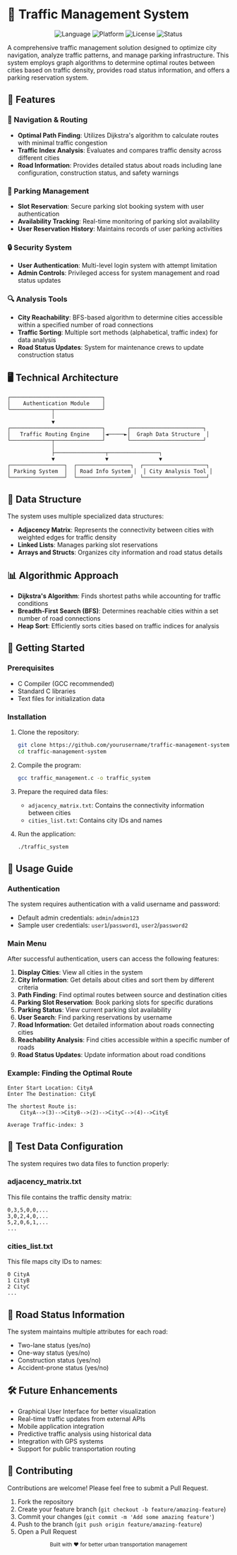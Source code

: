 # 🚦 Traffic Management System

<p align="center">
  <img src="https://img.shields.io/badge/language-C-blue.svg" alt="Language">
  <img src="https://img.shields.io/badge/platform-Cross--Platform-lightgrey.svg" alt="Platform">
  <img src="https://img.shields.io/badge/license-MIT-green.svg" alt="License">
  <img src="https://img.shields.io/badge/status-Stable-success.svg" alt="Status">
</p>

A comprehensive traffic management solution designed to optimize city navigation, analyze traffic patterns, and manage parking infrastructure. This system employs graph algorithms to determine optimal routes between cities based on traffic density, provides road status information, and offers a parking reservation system.

## 🌟 Features

### 🧭 Navigation & Routing
- **Optimal Path Finding**: Utilizes Dijkstra's algorithm to calculate routes with minimal traffic congestion
- **Traffic Index Analysis**: Evaluates and compares traffic density across different cities
- **Road Information**: Provides detailed status about roads including lane configuration, construction status, and safety warnings

### 🚗 Parking Management
- **Slot Reservation**: Secure parking slot booking system with user authentication
- **Availability Tracking**: Real-time monitoring of parking slot availability
- **User Reservation History**: Maintains records of user parking activities

### 🔒 Security System
- **User Authentication**: Multi-level login system with attempt limitation
- **Admin Controls**: Privileged access for system management and road status updates

### 🔍 Analysis Tools
- **City Reachability**: BFS-based algorithm to determine cities accessible within a specified number of road connections
- **Traffic Sorting**: Multiple sort methods (alphabetical, traffic index) for data analysis
- **Road Status Updates**: System for maintenance crews to update construction status

## 🖥️ Technical Architecture

```
┌─────────────────────────────┐
│    Authentication Module    │
└─────────────┬───────────────┘
              │
              ▼
┌─────────────────────────────┐       ┌───────────────────────┐
│   Traffic Routing Engine    │◄─────►│  Graph Data Structure  │
└─────────────┬───────────────┘       └───────────────────────┘
              │
              ├────────────────┬────────────────┐
              ▼                ▼                ▼
┌─────────────────┐  ┌─────────────────┐  ┌────────────────────┐
│ Parking System  │  │ Road Info System │  │ City Analysis Tool │
└─────────────────┘  └─────────────────┘  └────────────────────┘
```

## 💾 Data Structure

The system uses multiple specialized data structures:

- **Adjacency Matrix**: Represents the connectivity between cities with weighted edges for traffic density
- **Linked Lists**: Manages parking slot reservations
- **Arrays and Structs**: Organizes city information and road status details

## 📊 Algorithmic Approach

- **Dijkstra's Algorithm**: Finds shortest paths while accounting for traffic conditions
- **Breadth-First Search (BFS)**: Determines reachable cities within a set number of road connections
- **Heap Sort**: Efficiently sorts cities based on traffic indices for analysis

## 🚀 Getting Started

### Prerequisites

- C Compiler (GCC recommended)
- Standard C libraries
- Text files for initialization data

### Installation

1. Clone the repository:
   ```bash
   git clone https://github.com/yourusername/traffic-management-system.git
   cd traffic-management-system
   ```

2. Compile the program:
   ```bash
   gcc traffic_management.c -o traffic_system
   ```

3. Prepare the required data files:
   - `adjacency_matrix.txt`: Contains the connectivity information between cities
   - `cities_list.txt`: Contains city IDs and names

4. Run the application:
   ```bash
   ./traffic_system
   ```

## 📘 Usage Guide

### Authentication

The system requires authentication with a valid username and password:
- Default admin credentials: `admin`/`admin123`
- Sample user credentials: `user1`/`password1`, `user2`/`password2`

### Main Menu

After successful authentication, users can access the following features:

1. **Display Cities**: View all cities in the system
2. **City Information**: Get details about cities and sort them by different criteria
3. **Path Finding**: Find optimal routes between source and destination cities
4. **Parking Slot Reservation**: Book parking slots for specific durations
5. **Parking Status**: View current parking slot availability
6. **User Search**: Find parking reservations by username
7. **Road Information**: Get detailed information about roads connecting cities
8. **Reachability Analysis**: Find cities accessible within a specific number of roads
9. **Road Status Updates**: Update information about road conditions

### Example: Finding the Optimal Route

```
Enter Start Location: CityA
Enter The Destination: CityE

The shortest Route is:
    CityA-->(3)-->CityB-->(2)-->CityC-->(4)-->CityE

Average Traffic-index: 3
```

## 🧪 Test Data Configuration

The system requires two data files to function properly:

### adjacency_matrix.txt
This file contains the traffic density matrix:
```
0,3,5,0,0,...
3,0,2,4,0,...
5,2,0,6,1,...
...
```

### cities_list.txt
This file maps city IDs to names:
```
0 CityA
1 CityB
2 CityC
...
```

## 🔄 Road Status Information

The system maintains multiple attributes for each road:
- Two-lane status (yes/no)
- One-way status (yes/no)
- Construction status (yes/no)
- Accident-prone status (yes/no)

## 🛠️ Future Enhancements

- Graphical User Interface for better visualization
- Real-time traffic updates from external APIs
- Mobile application integration
- Predictive traffic analysis using historical data
- Integration with GPS systems
- Support for public transportation routing


## 🤝 Contributing

Contributions are welcome! Please feel free to submit a Pull Request.

1. Fork the repository
2. Create your feature branch (`git checkout -b feature/amazing-feature`)
3. Commit your changes (`git commit -m 'Add some amazing feature'`)
4. Push to the branch (`git push origin feature/amazing-feature`)
5. Open a Pull Request



<p align="center">
  <sub>Built with ❤️ for better urban transportation management</sub>
</p>

